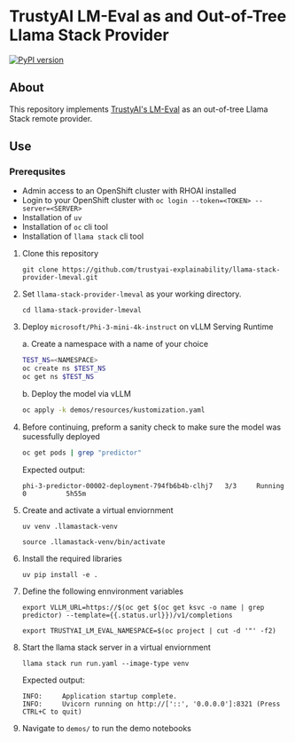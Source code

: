 # TrustyAI LM-Eval as and Out-of-Tree Llama Stack Provider

[![PyPI version](https://img.shields.io/pypi/v/llama_stack_provider_lmeval.svg)](https://pypi.org/project/llama-stack-provider-lmeval/)

## About
This repository implements [TrustyAI's LM-Eval](https://trustyai-explainability.github.io/trustyai-site/main/lm-eval-tutorial.html) as an out-of-tree Llama Stack remote provider.

## Use
### Prerequsites
* Admin access to an OpenShift cluster with RHOAI installed
* Login to your OpenShift cluster with `oc login --token=<TOKEN> --server=<SERVER>`
* Installation of `uv`
* Installation of `oc` cli tool
* Installation of `llama stack` cli tool

1. Clone this repository
    ```
    git clone https://github.com/trustyai-explainability/llama-stack-provider-lmeval.git
    ```

2. Set `llama-stack-provider-lmeval` as your working directory.
    ```
    cd llama-stack-provider-lmeval
    ```

3. Deploy `microsoft/Phi-3-mini-4k-instruct` on vLLM Serving Runtime

    a. Create a namespace with a name of your choice
    ```bash
    TEST_NS=<NAMESPACE>
    oc create ns $TEST_NS
    oc get ns $TEST_NS
    ```

    b. Deploy the model via vLLM
    ```bash
    oc apply -k demos/resources/kustomization.yaml
    ```

4. Before continuing, preform a sanity check to make sure the model was sucessfully deployed
    ```bash
    oc get pods | grep "predictor"
    ```

    Expected output:
    ```
    phi-3-predictor-00002-deployment-794fb6b4b-clhj7   3/3     Running   0          5h55m
    ```

5. Create and activate a virtual enviornment
    ```
    uv venv .llamastack-venv
    ```

    ```
    source .llamastack-venv/bin/activate
    ```

6. Install the required libraries
    ```
    uv pip install -e .
    ```

7. Define the following ennvironment variables
    ```
    export VLLM_URL=https://$(oc get $(oc get ksvc -o name | grep predictor) --template={{.status.url}})/v1/completions

    export TRUSTYAI_LM_EVAL_NAMESPACE=$(oc project | cut -d '"' -f2)
    ```

8. Start the llama stack server in a virtual enviornment
    ```
    llama stack run run.yaml --image-type venv
    ```

    Expected output:
    ```
    INFO:     Application startup complete.
    INFO:     Uvicorn running on http://['::', '0.0.0.0']:8321 (Press CTRL+C to quit)
    ```

9. Navigate to `demos/` to run the demo notebooks

